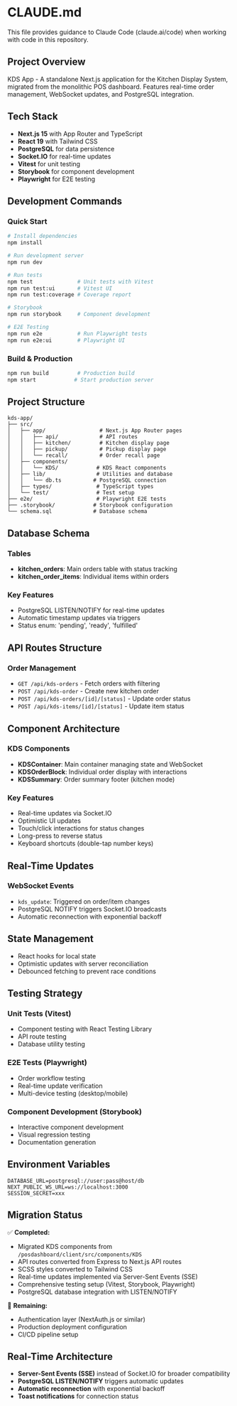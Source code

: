 # CLAUDE.md

This file provides guidance to Claude Code (claude.ai/code) when working with code in this repository.

## Project Overview
KDS App - A standalone Next.js application for the Kitchen Display System, migrated from the monolithic POS dashboard. Features real-time order management, WebSocket updates, and PostgreSQL integration.

## Tech Stack
- **Next.js 15** with App Router and TypeScript
- **React 19** with Tailwind CSS
- **PostgreSQL** for data persistence
- **Socket.IO** for real-time updates
- **Vitest** for unit testing
- **Storybook** for component development
- **Playwright** for E2E testing

## Development Commands

### Quick Start
```bash
# Install dependencies
npm install

# Run development server
npm run dev

# Run tests
npm test              # Unit tests with Vitest
npm run test:ui       # Vitest UI
npm run test:coverage # Coverage report

# Storybook
npm run storybook     # Component development

# E2E Testing
npm run e2e           # Run Playwright tests
npm run e2e:ui        # Playwright UI
```

### Build & Production
```bash
npm run build         # Production build
npm start            # Start production server
```

## Project Structure
```
kds-app/
├── src/
│   ├── app/                 # Next.js App Router pages
│   │   ├── api/             # API routes
│   │   ├── kitchen/         # Kitchen display page
│   │   ├── pickup/          # Pickup display page
│   │   └── recall/          # Order recall page
│   ├── components/
│   │   └── KDS/            # KDS React components
│   ├── lib/                # Utilities and database
│   │   └── db.ts          # PostgreSQL connection
│   ├── types/              # TypeScript types
│   └── test/               # Test setup
├── e2e/                    # Playwright E2E tests
├── .storybook/            # Storybook configuration
└── schema.sql             # Database schema

```

## Database Schema

### Tables
- **kitchen_orders**: Main orders table with status tracking
- **kitchen_order_items**: Individual items within orders

### Key Features
- PostgreSQL LISTEN/NOTIFY for real-time updates
- Automatic timestamp updates via triggers
- Status enum: 'pending', 'ready', 'fulfilled'

## API Routes Structure

### Order Management
- `GET /api/kds-orders` - Fetch orders with filtering
- `POST /api/kds-order` - Create new kitchen order
- `POST /api/kds-orders/[id]/[status]` - Update order status
- `POST /api/kds-items/[id]/[status]` - Update item status

## Component Architecture

### KDS Components
- **KDSContainer**: Main container managing state and WebSocket
- **KDSOrderBlock**: Individual order display with interactions
- **KDSSummary**: Order summary footer (kitchen mode)

### Key Features
- Real-time updates via Socket.IO
- Optimistic UI updates
- Touch/click interactions for status changes
- Long-press to reverse status
- Keyboard shortcuts (double-tap number keys)

## Real-Time Updates

### WebSocket Events
- `kds_update`: Triggered on order/item changes
- PostgreSQL NOTIFY triggers Socket.IO broadcasts
- Automatic reconnection with exponential backoff

## State Management
- React hooks for local state
- Optimistic updates with server reconciliation
- Debounced fetching to prevent race conditions

## Testing Strategy

### Unit Tests (Vitest)
- Component testing with React Testing Library
- API route testing
- Database utility testing

### E2E Tests (Playwright)
- Order workflow testing
- Real-time update verification
- Multi-device testing (desktop/mobile)

### Component Development (Storybook)
- Interactive component development
- Visual regression testing
- Documentation generation

## Environment Variables
```env
DATABASE_URL=postgresql://user:pass@host/db
NEXT_PUBLIC_WS_URL=ws://localhost:3000
SESSION_SECRET=xxx
```

## Migration Status
✅ **Completed:**
- Migrated KDS components from `/posdashboard/client/src/components/KDS`
- API routes converted from Express to Next.js API routes  
- SCSS styles converted to Tailwind CSS
- Real-time updates implemented via Server-Sent Events (SSE)
- Comprehensive testing setup (Vitest, Storybook, Playwright)
- PostgreSQL database integration with LISTEN/NOTIFY

🚧 **Remaining:**
- Authentication layer (NextAuth.js or similar)
- Production deployment configuration
- CI/CD pipeline setup

## Real-Time Architecture
- **Server-Sent Events (SSE)** instead of Socket.IO for broader compatibility
- **PostgreSQL LISTEN/NOTIFY** triggers automatic updates
- **Automatic reconnection** with exponential backoff
- **Toast notifications** for connection status